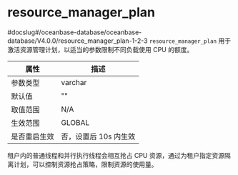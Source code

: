 resource_manager_plan 
==========================================
#docslug#/oceanbase-database/oceanbase-database/V4.0.0/resource_manager_plan-1-2-3
`resource_manager_plan` 用于激活资源管理计划，以适当的参数限制不同负载使用 CPU 的额度。


|   属性   |      描述       |
|--------|---------------|
| 参数类型   | varchar       |
| 默认值    | ""            |
| 取值范围   | N/A           |
| 生效范围   | GLOBAL        |
| 是否重启生效 | 否，设置后 10s 内生效 |



租户内的普通线程和并行执行线程会相互抢占 CPU 资源，通过为租户指定资源隔离计划，可以控制资源抢占策略，限制资源的使用量。
